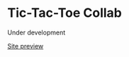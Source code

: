 # Tic-Tac-Toe Collab

Under development

[Site preview](https://cout05.github.io/tictactoe-collab/)
